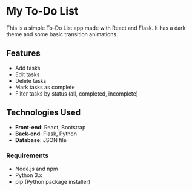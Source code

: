 # My To-Do List

This is a simple To-Do List app made with React and Flask. It has a dark theme and some basic transition animations.

## Features

- Add tasks
- Edit tasks
- Delete tasks
- Mark tasks as complete
- Filter tasks by status (all, completed, incomplete)

## Technologies Used

- **Front-end**: React, Bootstrap
- **Back-end**: Flask, Python
- **Database**: JSON file

### Requirements

- Node.js and npm
- Python 3.x
- pip (Python package installer)
